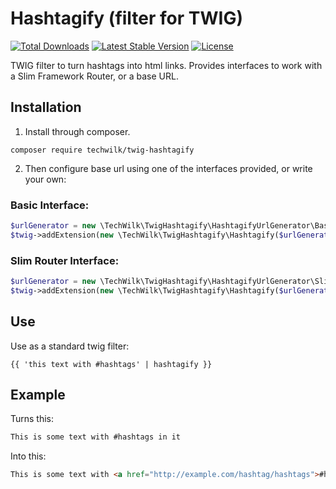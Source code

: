 # Hashtagify (filter for TWIG)

[![Total Downloads](https://img.shields.io/packagist/dt/techwilk/twig-hashtagify.svg)](https://packagist.org/packages/techwilk/twig-hashtagify)
[![Latest Stable Version](https://img.shields.io/packagist/v/techwilk/twig-hashtagify.svg)](https://packagist.org/packages/techwilk/twig-hashtagify)
[![License](https://img.shields.io/packagist/l/techwilk/twig-hashtagify.svg)](https://packagist.org/packages/techwilk/twig-hashtagify)

TWIG filter to turn hashtags into html links. Provides interfaces to work with a Slim Framework Router, or a base URL.

## Installation

1. Install through composer.

```
composer require techwilk/twig-hashtagify
```

2. Then configure base url using one of the interfaces provided, or write your own:

### Basic Interface:

``` php
$urlGenerator = new \TechWilk\TwigHashtagify\HashtagifyUrlGenerator\BasicHashtagifyUrlGenerator('http://example.com/hashtag/');
$twig->addExtension(new \TechWilk\TwigHashtagify\Hashtagify($urlGenerator));
```

### Slim Router Interface:

``` php
$urlGenerator = new \TechWilk\TwigHashtagify\HashtagifyUrlGenerator\SlimHashtagifyUrlGenerator($router, 'route-name', 'argument-name');
$twig->addExtension(new \TechWilk\TwigHashtagify\Hashtagify($urlGenerator));
```

## Use

Use as a standard twig filter:

``` twig
{{ 'this text with #hashtags' | hashtagify }}
```

## Example

Turns this:

``` html
This is some text with #hashtags in it
```

Into this:

``` html
This is some text with <a href="http://example.com/hashtag/hashtags">#hashtags</a> in it
```

